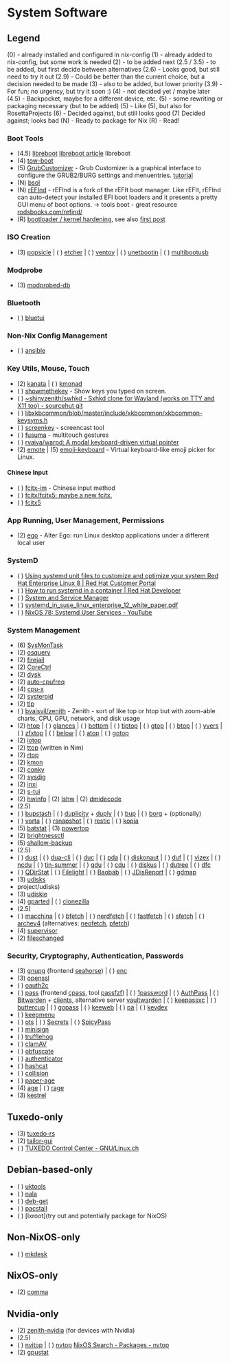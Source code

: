 # System Software

## Legend

(0) - already installed and configured in nix-config
(1) - already added to nix-config, but some work is needed
(2) - to be added next
(2.5 / 3.5) - to be added, but first decide between alternatives
(2.6) - Looks good, but still need to try it out
(2.9) - Could be better than the current choice, but a decision needed to be made
(3) - also to be added, but lower priority
(3.9) - For fun; no urgency, but try it soon :)
(4) - not decided yet / maybe later
(4.5) - Backpocket, maybe for a different device, etc.
(5) - some rewriting or packaging necessary (but to be added)
(5) - Like (5), but also for RosettaProjects
(6) - Decided against, but still looks good
(7) Decided against; looks bad
(N) - Ready to package for Nix
(R) - Read!

### Boot Tools

* (4.5) [libreboot](https://libreboot.org/docs/) [libreboot article](https://9to5linux.com/libreboot-open-source-bios-uefi-firmware-adds-more-hardware-support) libreboot
* (4) [tow-boot](https://tow-boot.org/)
* (5) [GrubCustomizer](https://launchpad.net/grub-customizer) - Grub Customizer is a graphical interface to configure the GRUB2/BURG settings and menuentries. [tutorial](https://www.linuxfordevices.com/tutorials/linux/grub-customizer-tutorial)
* (N) [bsol](https://github.com/harishnkr/bsol)
* (N) [rEFInd](https://www.rodsbooks.com/refind/) - rEFInd is a fork of the rEFIt boot manager. Like rEFIt, rEFInd can auto-detect your installed EFI boot loaders and it presents a pretty GUI menu of boot options. → tools boot - great resource [rodsbooks.com/refind/](https://www.rodsbooks.com/refind/)
* (R) [bootloader / kernel hardening](https://www.reddit.com/r/NixOS/s/UhoOeQnx6T), see also [first post](https://www.reddit.com/r/NixOS/comments/1aqck9l/systemd_hardening_some_preconfigured_options_d/)

### ISO Creation

* (3) [popsicle](https://github.com/pop-os/popsicle)
   | ( ) [etcher](https://www.balena.io/etcher/)
   | ( ) [ventoy](https://www.ventoy.net/en/index.html)
   | ( ) [unetbootin](https://unetbootin.github.io/)
   | ( ) [multibootusb](https://github.com/Death259/multibootusb)

### Modprobe

* (3) [modprobed-db](https://github.com/graysky2/modprobed-db)

### Bluetooth

* ( ) [bluetui](https://github.com/pythops/bluetui)

### Non-Nix Config Management

* ( ) [ansible](https://github.com/j0giwa/ansible)

### Key Utils, Mouse, Touch

* (2) [kanata](https://github.com/jtroo/kanata) | ( ) [kmonad](https://github.com/kmonad/kmonad)
* ( ) [showmethekey](https://github.com/AlynxZhou/showmethekey) - Show keys you typed on screen.
* ( ) [~shinyzenith/swhkd - Sxhkd clone for Wayland (works on TTY and X11 too) - sourcehut git](https://git.sr.ht/~shinyzenith/swhkd)
* ( ) [libxkbcommon/blob/master/include/xkbcommon/xkbcommon-keysyms.h](https://github.com/xkbcommon/libxkbcommon/blob/master/include/xkbcommon/xkbcommon-keysyms.h)
* ( ) [screenkey](https://github.com/larsbrinkhoff/screenkey) - screencast tool
* ( ) [fusuma](https://github.com/iberianpig/fusuma) - multitouch gestures
* ( ) [rvaiya/warpd: A modal keyboard-driven virtual pointer](https://github.com/rvaiya/warpd)
* (2) [emote](https://github.com/tom-james-watson/emote) | (5) [emoji-keyboard](https://github.com/OzymandiasTheGreat/emoji-keyboard) - Virtual keyboard-like emoji picker for Linux.

#### Chinese Input

* ( ) [fcitx-im](https://fcitx-im.org/) - Chinese input method
* ( ) [fcitx/fcitx5: maybe a new fcitx.](https://github.com/fcitx/fcitx5)
* ( ) [fcitx5](https://github.com/fcitx/fcitx5)

### App Running, User Management, Permissions

* (2) [ego](https://github.com/intgr/ego) - Alter Ego: run Linux desktop applications under a different local user

### SystemD

* ( ) [Using systemd unit files to customize and optimize your system Red Hat Enterprise Linux 8 | Red Hat Customer Portal](https://access.redhat.com/documentation/enus/red_hat_enterprise_linux/8/html-single/using_systemd_unit_files_to_customize_and_optimize_your_system/index)
* ( ) [How to run systemd in a container | Red Hat Developer](https://developers.redhat.com/blog/2019/04/24/how-to-run-systemd-in-a-container%23enter_podman)
* ( ) [System and Service Manager](https://systemd.io/)
* ( ) [systemd_in_suse_linux_enterprise_12_white_paper.pdf](https://documentation.suse.com/external-tree/en-us/sles/12-SP4/systemd_in_suse_linux_enterprise_12_white_paper.pdf)
* ( ) [NixOS 78: Systemd User Services - YouTube](https://www.youtube.com/watch?v%3DmFgxtWx5W0w)

### System Management

* (6) [SysMonTask](https://github.com/KrispyCamel4u/SysMonTask/)
* (2) [osquery](https://github.com/osquery/osquery)
* (2) [firejail](https://github.com/netblue30/firejail)
* (2) [CoreCtrl](https://gitlab.com/corectrl/corectrl)
* (2) [dysk](https://github.com/Canop/dysk)
* (2) [auto-cpufreq](https://github.com/AdnanHodzic/auto-cpufreq)
* (4) [cpu-x](https://thetumultuousunicornofdarkness.github.io/CPU-X/)
* (2) [systeroid](https://github.com/orhun/systeroid)
* (2) [tlp](https://linrunner.de/tlp/)
* ( ) [bvaisvil/zenith](https://github.com/bvaisvil/zenith) - Zenith - sort of like top or htop but with zoom-able charts, CPU, GPU, network, and disk usage
* (2) [htop](https://github.com/htop-dev/htop)
   | ( ) [glances](https://github.com/nicolargo/glances)
   | ( ) [bottom](https://clementtsang.github.io/bottom/nightly/)
   | ( ) [tiptop](https://github.com/nschloe/tiptop)
   | ( ) [gtop](https://github.com/aksakalli/gtop)
   | ( ) [btop](https://github.com/aristocratos/btop)
   | ( ) [yvers](https://github.com/TokieSan/yvers)
   | ( ) [zfxtop](https://github.com/ssleert/zfxtop)
   | ( ) [below](https://github.com/facebookincubator/below)
   | ( ) [atop](https://www.atoptool.nl/)
   | ( ) [gotop](https://github.com/xxxserxxx/gotop)
* (2) [iotop](http://guichaz.free.fr/iotop/)
* (2) [ttop](https://github.com/inv2004/ttop) (written in Nim)
* (2) [rtop](http://www.rtop-monitor.org/)
* (2) [kmon](https://github.com/orhun/kmon)
* (2) [conky](https://github.com/brndnmtthws/conky)
* (2) [sysdig](https://github.com/draios/sysdig)
* (2) [inxi](https://github.com/smxi/inxi)
* (2) [s-tui](https://amanusk.github.io/s-tui/)
* (2) [hwinfo](https://github.com/openSUSE/hwinfo)
   | (2) [lshw](https://ezix.org/src/pkg/lshw)
   | (2) [dmidecode](http://git.savannah.gnu.org/cgit/dmidecode.git/tree/README)
* (2.5)
* ( ) [bupstash](https://github.com/andrewchambers/bupstash)
   | ( ) [duplicity](https://gitlab.com/duplicity/duplicity) + [duply](https://github.com/Oefenweb/duply)
   | ( ) [bup](https://github.com/bup/bup)
   | ( ) [borg](https://github.com/borgbackup) + (optionally)
* ( ) [vorta](https://vorta.borgbase.com/)
   | ( ) [rsnapshot](https://github.com/rsnapshot/rsnapshot)
   | ( ) [restic](https://github.com/restic/restic)
   | ( ) [kopia](https://kopia.io/)
* (5) [batstat](https://github.com/Juve45/batstat)
   | (3) [powertop](https://github.com/fenrus75/powertop)
* (2) [brightnessctl](https://github.com/Hummer12007/brightnessctl)
* (5) [shallow-backup](https://github.com/alichtman/shallow-backup)
* (2.5)
* ( ) [dust](https://github.com/bootandy/dust)
   | ( ) [dua-cli](https://github.com/Byron/dua-cli/)
   | ( ) [duc](...)
   | ( ) [pda](...)
   | ( ) [diskonaut](...)
   | ( ) [duf](...)
   | ( ) [vizex](...)
   | ( ) [ncdu](...)
   | ( ) [tin-summer](https://github.com/vmchale/tin-summer)
   | ( ) [gdu](...)
   | ( ) [cdu](...)
   | ( ) [diskus](...)
   | ( ) [dutree](...)
   | ( ) [dfc](...)
* ( ) [QDirStat](https://github.com/shundhammer/qdirstat)
   | ( ) [Filelight](https://apps.kde.org/filelight/)
   | ( ) [Baobab](https://wiki.gnome.org/Apps/DiskUsageAnalyzer)
   | ( ) [JDisReport](http://www.jgoodies.com/freeware/jdiskreport/)
   | ( ) [gdmap](https://gdmap.sourceforge.net/)
* (3) [udisks](https://github.com/storaged-/nnn)
* project/udisks)
* (3) [udiskie](https://github.com/coldfix/udiskie)
* (4) [gparted](...)
   | ( ) [clonezilla](...)
* (2.5)
* ( ) [macchina](https://github.com/Macchina-CLI/macchina)
   | ( ) [bfetch](https://github.com/nnbnh/bfetch)
   | ( ) [nerdfetch](https://codeberg.org/thatonecalculator/nerdfetch)
   | ( ) [fastfetch](https://github.com/fastfetch-cli/fastfetch)
   | ( ) [sfetch](https://codeberg.org/DoutorJP/sfetch)
   | ( ) [archey4](https://github.com/HorlogeSkynet/archey4) (alternatives: [neofetch](https://github.com/dylanaraps/neofetch), [pfetch](https://github.com/dylanaraps/pfetch))
* (4) [supervisor](http://supervisord.org/)
* (2) [fileschanged](https://www.nongnu.org/fileschanged)

### Security, Cryptography, Authentication, Passwords

* (3) [gnupg](https://www.gnupg.org/) (frontend [seahorse](https://wiki.gnome.org/Apps/Seahorse))
   | ( ) [enc](https://github.com/life4/enc)
* (3) [openssl](https://github.com/openssl/openssl)
* ( ) [oauth2c](https://github.com/cloudentity/oauth2c)
* ( ) [pass](https://git.zx2c4.com/password-store/) (frontend [cpass](https://github.com/xlucn/cpass), tool [passfzf](https://git.sr.ht/~mlaparie/passfzf))
   | ( ) [1password](https://developer.1password.com/docs/ssh/)
   | ( ) [AuthPass](https://authpass.app/)
   | ( ) [Bitwarden](https://bitwarden.com/) + [clients](https://github.com/bitwarden/clients), alternative server [vaultwarden](https://github.com/dani-garcia/vaultwarden)
   | ( ) [keepassxc](https://github.com/keepassxreboot/keepassxc)
   | ( ) [buttercup](https://buttercup.pw/)
   | ( ) [gopass](https://github.com/gopasspw/gopass)
   | ( ) [keeweb](https://keeweb.info/)
   | ( ) [pa](https://github.com/biox/pa)
   | ( ) [keydex](https://github.com/shikaan/keydex)
* ( ) [keepmenu](https://github.com/firecat53/keepmenu)
* ( ) [ots](https://github.com/sniptt-official/ots)
   | ( ) [Secrets](https://apps.gnome.org/Secrets/)
   | ( ) [SpicyPass](https://github.com/JFreegman/SpicyPass)
* ( ) [minisign](https://jedisct1.github.io/minisign/)
* ( ) [trufflehog](https://github.com/trufflesecurity/trufflehog)
* ( ) [clamAV](https://www.clamav.net/)
* ( ) [obfuscate](https://apps.gnome.org/app/com.belmoussaoui.Obfuscate/)
* ( ) [authenticator](https://gitlab.gnome.org/World/Authenticator)
* ( ) [hashcat](https://github.com/hashcat/hashcat)
* ( ) [collision](https://collision.geopjr.dev/)
* ( ) [paper-age](https://github.com/matiaskorhonen/paper-age)
* (4) [age](https://github.com/FiloSottile/age)
   | ( ) [rage](https://github.com/str4d/rage)
* (3) [kestrel](https://github.com/finfet/kestrel)

## Tuxedo-only

* (3) [tuxedo-rs](https://github.com/AaronErhardt/tuxedo-rs)
* (2) [tailor-gui](https://search.nixos.org/packages?channel=23.11&show=tailor-gui&from=0&size=50&sort=relevance&type=packages&query=tuxedo+control)
* ( ) [TUXEDO Control Center - GNU/Linux.ch](https://gnulinux.ch/tuxedo-control-center)

## Debian-based-only

* ( ) [uktools](https://github.com/usbkey9/uktools)
* ( ) [nala](https://github.com/volitank/nala)
* ( ) [deb-get](https://github.com/wimpysworld/deb-get)
* ( ) [pacstall](https://pacstall.dev/)
* ( ) [lxroot](try out and potentially package for NixOS)

## Non-NixOS-only

* ( ) [mkdesk](https://gitlab.com/mr-draxs/mkdesk)

## NixOS-only

* (2) [comma](https://github.com/nix-community/comma)

## Nvidia-only

* (2) [zenith-nvidia](https://github.com/bvaisvil/zenith) (for devices with Nvidia)
* (2.5)
* ( ) [nvitop](https://github.com/XuehaiPan/nvitop)
   | ( ) [nvtop](https://github.com/Syllo/nvtop) [NixOS Search - Packages - nvtop](https://search.nixos.org/packages?channel%3D23.11%26from%3D0%26size%3D50%26sort%3Drelevance%26type%3Dpackages%26query%3Dnvtop)
* (2) [gpustat](...)
